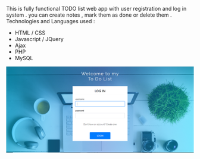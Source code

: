 This is fully functional TODO list web app with user registration and log in system . 
you can create notes , mark them as done or delete them .
Technologies and Languages used : 
* HTML / CSS
* Javascript / JQuery
* Ajax
* PHP
* MySQL

![](/screenshots/screen1.PNG "Optional Title")

